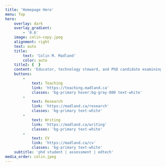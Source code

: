 ```yaml
---
title: 'Homepage Hero'
menu: Top
hero:
    overlay: dark
    overlay_gradient:
        - '0.6'
    image: colin-copy.jpeg
    alignment: right
    text: auto
    title:
        text: 'Colin M. Madland'
        color: auto
    title2: {  }
    content: 'Educator, technology steward, and PhD candidate examining assessment in online higher education at the University of Victoria.'
    buttons:
        -
            text: Teaching
            link: 'https://teaching.madland.ca'
            classes: 'bg-primary hover:bg-gray-800 text-white'
        -
            text: Research
            link: 'https://madland.ca/research'
            classes: 'bg-primary text-white'
        -
            text: Writing
            link: 'https://madland.ca/writing'
            classes: 'bg-primary text-white'
        -
            text: CV
            link: 'https://madland.ca/cv'
            classes: 'bg-primary text-white'
    subtitle: 'phd student | assessment | edtech'
media_order: colin.jpeg
---
```


